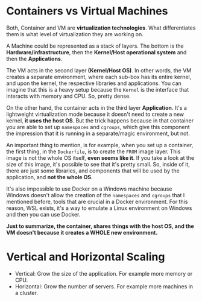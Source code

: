 # Containers vs Virtual Machines

Both, Container and VM are **virtualization technologies**. What differentiates them is what level of virtualization they are working on.

A Machine could be represented as a stack of layers. The bottom is the **Hardware/infrastructure**, then the **Kernel/Host operational system** and then the **Applications**.

The VM acts in the second layer **(Kernel/Host OS)**. In other words, the VM creates a separate environment, where each sub-box has its entire kernel, and upon the kernel, the respective libraries and applications. You can imagine that this is a heavy setup because the `Kernel` is the interface that interacts with memory and CPU. So, pretty dense.

On the other hand, the container acts in the third layer **Application**. It's a lightweight virtualization mode because it doesn't need to create a new kernel, **it uses the host OS**. But the trick happens because in that container you are able to set up `namespaces` and `cgroups`, which give this component the impression that it is running in a separate/magic environment, but not.

An important thing to mention, is for example, when you set up a container, the first thing, in the `Dockerfile`, is to create the `FROM` image layer.
This image is not the whole OS itself, **even seems like it**. If you take a look at the size of this image, it's possible to see that it's pretty small. So, inside of it, there are just some libraries, and components that will be used by the application, and **not the whole OS**.

It's also impossible to use Docker on a Windows machine because Windows doesn't allow the creation of the `namespaces` and `cgroups` that I mentioned before, tools that are crucial in a Docker environment. For this reason, WSL exists, it's a way to emulate a Linux environment on Windows and then you can use Docker.

**Just to summarize, the container, shares things with the host OS, and the VM doesn't because it creates a WHOLE new environment.**

# Vertical and Horizontal Scaling

- Vertical: Grow the size of the application. For example more memory or CPU.
- Horizontal: Grow the number of servers. For example more machines in a cluster.
